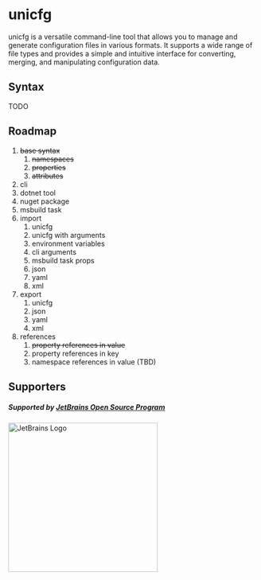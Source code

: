# unicfg

unicfg is a versatile command-line tool that allows you to manage and generate configuration files in various formats.
It supports a wide range of file types and provides a simple and intuitive interface for converting, merging, and
manipulating configuration data.

## Syntax

TODO

## Roadmap

1. ~~base syntax~~
    1. ~~namespaces~~
    2. ~~properties~~
    3. ~~attributes~~
2. cli
3. dotnet tool
4. nuget package
5. msbuild task
6. import
    1. unicfg
    2. unicfg with arguments
    3. environment variables
    4. cli arguments
    5. msbuild task props
    6. json
    7. yaml
    8. xml
7. export
    1. unicfg
    2. json
    3. yaml
    4. xml
8. references
    1. ~~property references in value~~
    2. property references in key
    3. namespace references in value (TBD)

## Supporters

##### Supported by [JetBrains Open Source Program](https://jb.gg/OpenSourceSupport)

[<img alt="JetBrains Logo" src="https://resources.jetbrains.com/storage/products/company/brand/logos/jb_beam.png" width="300">](https://jb.gg/OpenSourceSupport)
